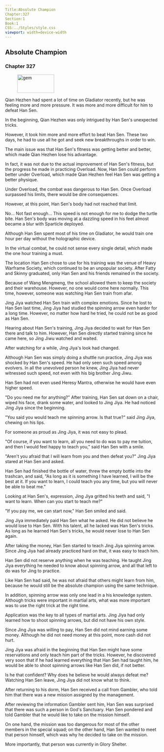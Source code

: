 ```yaml
---
Title:Absolute Champion 
Chapter:327 
Section:1 
Book:1 
CSS:../Styles/style.css 
viewport: width=device-width
---
```

  
## Absolute Champion
### Chapter 327
  
<figure>
	<img src="../Images/gem.gif" alt="gem" id="gem" width="120" height="60" />
</figure>
  

  
Qian Hezhen had spent a lot of time on Gladiator recently, but he was feeling more and more pressure. It was more and more difficult for him to defeat Han Sen.

In the beginning, Qian Hezhen was only intrigued by Han Sen's unexpected tricks.

However, it took him more and more effort to beat Han Sen. These two days, he had to use all he got and seek new breakthroughs in order to win.

The main issue was that Han Sen's fitness was getting better and better, which made Qian Hezhen lose his advantage.

In fact, it was not due to the actual improvement of Han Sen's fitness, but the progress he made in practicing Overload. Now, Han Sen could perform better under Overload, which made Qian Hezhen feel Han Sen was getting a better physique.

Under Overload, the combat was dangerous to Han Sen. Once Overload surpassed his limits, there would be dire consequences.

However, at this point, Han Sen's body had not reached that limit.

No… Not fast enough… This speed is not enough for me to dodge the turtle bite. Han Sen's body was moving at a dazzling speed in his feet almost became a blur with Sparticle deployed.

Although Han Sen spent most of his time on Gladiator, he would train one hour per day without the holographic device.

In the virtual combat, he could not sense every single detail, which made the one hour training a must.

The location Han Sen chose to use for his training was the venue of Heavy Warframe Society, which continued to be an unpopular society. After Fatty and Skinny graduated, only Han Sen and his friends remained in the society.

Because of Wang Mengmeng, the school allowed them to keep the society and their warehouse. However, no one would come here normally. This time, however, someone was watching Han Sen train from afar.

Jing Jiya watched Han Sen train with complex emotions. Since he lost to Han Sen last time, Jing Jiya had studied the spinning arrow even harder for a long time. However, no matter how hard he tried, he could not be as good as Han Sen.

Hearing about Han Sen's training, Jing Jiya decided to wait for Han Sen there and talk to him. However, Han Sen directly started training since he came here, so Jing Jiwu watched and waited.

After watching for a while, Jing Jiya's look had changed.

Although Han Sen was simply doing a shuttle run practice, Jing Jiya was shocked by Han Sen's speed. He had only seen such speed among evolvers. In all the unevolved person he knew, Jing Jiya had never witnessed such speed, not even with his big brother Jing Jiwu.

Han Sen had not even used Heresy Mantra, otherwise he would have even higher speed.

"Do you need me for anything?" After training, Han Sen sat down on a chair, wiped his face, drank some water, and looked to Jing Jiya. He had noticed Jing Jiya since the beginning.

"You said you would teach me spinning arrow. Is that true?" said Jing Jiya, chewing on his lips.

For someone as proud as Jing Jiya, it was not easy to plead.

"Of course, if you want to learn, all you need to do was to pay me tuition, and then I would feel happy to teach you," said Han Sen with a smile.

"Aren't you afraid that I will learn from you and then defeat you?" Jing Jiya stared at Han Sen and asked.

Han Sen had finished the bottle of water, threw the empty bottle into the trashcan, and said, "As long as it is something I have learned, I will be the best at it. If you want to learn, I could teach you any time, but you will never be able to beat me."

Looking at Han Sen's, expression, Jing Jiya gritted his teeth and said, "I want to learn. When can you start to teach me?"

"If you pay me, we can start now," Han Sen smiled and said.

Jing Jiya immediately paid Han Sen what he asked. He did not believe he would lose to Han Sen. With his talent, all he lacked was Han Sen's tricks. As long as he learned Han Sen's tricks, he would never lose to Han Sen again.

After taking the money, Han Sen started to teach Jing Jiya spinning arrow. Since Jing Jiya had already practiced hard on that, it was easy to teach him.

Han Sen did not reserve anything when he was teaching. He taught Jing Jiya everything he needed to know about spinning arrow, and all that left to do was for Jing to practice.

Like Han Sen had said, he was not afraid that others might learn from him, because he would still be the absolute champion using the same technique.

In addition, spinning arrow was only one lead in a his knowledge system. Although tricks were important in martial arts, what was more important was to use the right trick at the right time.

Application was the key to all types of martial arts. Jing Jiya had only learned how to shoot spinning arrows, but did not have his own style.

Since Jing Jiya was willing to pay, Han Sen did not mind earning some money. Although he did not need money at this point, more cash did not hurt.

Jing Jiya was afraid in the beginning that Han Sen might have some reservations and only teach him part of the tricks. However, he discovered very soon that if he had learned everything that Han Sen had taught him, he would be able to shoot spinning arrows like Han Sen did, if not better.

Is he that confident? Why does he believe he would always defeat me? Watching Han Sen leave, Jing Jiya did not know what to think.

After returning to his dorm, Han Sen received a call from Gambler, who told him that there was a new mission assigned by the management.

After reviewing the information Gambler sent him, Han Sen was surprised that there was such a person in God's Sanctuary. Han Sen pondered and told Gambler that he would like to take on the mission himself.

On one hand, the mission was too dangerous for most of the other members in the special squad; on the other hand, Han Sen wanted to meet that person himself, which was why he decided to take on the mission.

More importantly, that person was currently in Glory Shelter.